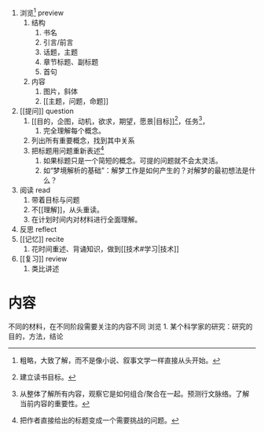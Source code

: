 1. 浏览[^1] preview
	1. 结构
		1. 书名
		2. 引言/前言
		3. 话题，主题
		4. 章节标题、副标题
		5. 首句
	2. 内容
		1. 图片，斜体
		2. [[主题，问题，命题]] 
2. [[提问]] question
	1. [[目的，企图，动机，欲求，期望，愿景|目标]][^2]，任务[^3]，
		1. 完全理解每个概念。
	2. 列出所有重要概念，找到其中关系
	3. 把标题用问题重新表述[^4] 
		1. 如果标题只是一个简短的概念。可提的问题就不会太灵活。
		2. 如“梦境解析的基础”：解梦工作是如何产生的？对解梦的最初想法是什么？
3. 阅读 read
	1. 带着目标与问题
	2. 不[[理解]]，从头重读。
	3. 在计划时间内对材料进行全面理解。
4. 反思 reflect
5. [[记忆]] recite
	1. 花时间重述、背诵知识，做到[[技术#学习|技术]] 
6. [[复习]] review
	1. 类比讲述
# 内容
不同的材料，在不同阶段需要关注的内容不同
浏览
	1. 某个科学家的研究：研究的目的，方法，结论

[^1]: 粗略，大致了解，而不是像小说、叙事文学一样直接从头开始。
[^2]: 建立读书目标。
[^3]: 从整体了解所有内容，观察它是如何组合/聚合在一起。预测行文脉络。了解当前内容的重要性。
[^4]: 把作者直接给出的标题变成一个需要挑战的问题。